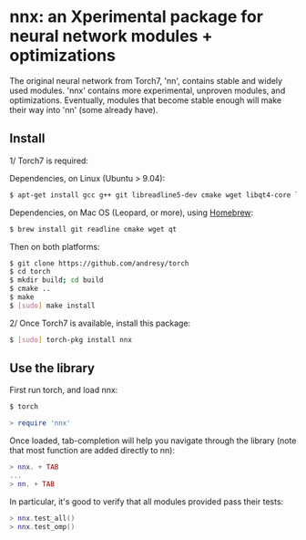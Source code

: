 # nnx: an Xperimental package for neural network modules + optimizations

The original neural network from Torch7, 'nn', contains stable and widely
used modules. 'nnx' contains more experimental, unproven modules, and
optimizations. Eventually, modules that become stable enough will make 
their way into 'nn' (some already have).

## Install 

1/ Torch7 is required:

Dependencies, on Linux (Ubuntu > 9.04):

``` sh
$ apt-get install gcc g++ git libreadline5-dev cmake wget libqt4-core libqt4-gui libqt4-dev
```

Dependencies, on Mac OS (Leopard, or more), using [Homebrew](http://mxcl.github.com/homebrew/):

``` sh
$ brew install git readline cmake wget qt
```

Then on both platforms:

``` sh
$ git clone https://github.com/andresy/torch
$ cd torch
$ mkdir build; cd build
$ cmake ..
$ make
$ [sudo] make install
```

2/ Once Torch7 is available, install this package:

``` sh
$ [sudo] torch-pkg install nnx
```

## Use the library

First run torch, and load nnx:

``` sh
$ torch
``` 

``` lua
> require 'nnx'
```

Once loaded, tab-completion will help you navigate through the
library (note that most function are added directly to nn):

``` lua
> nnx. + TAB
...
> nn. + TAB
```

In particular, it's good to verify that all modules provided pass their
tests:

``` lua
> nnx.test_all()
> nnx.test_omp()
```
